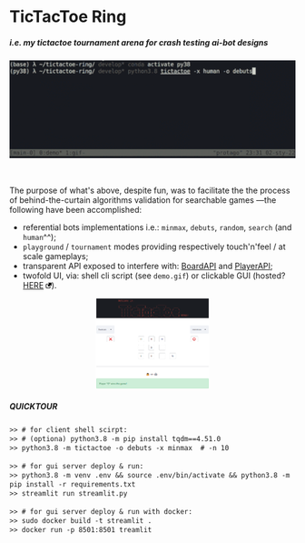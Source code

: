 # TicTacToe Ring

##### i.e. my tictactoe tournament arena for crash testing ai-bot designs

<p align="center"> <img width="550" src="misc/demo.gif" alt="tictactoe"> </p> &nbsp;

The purpose of what's above, despite fun, was to facilitate the the process of behind-the-curtain algorithms validation for searchable games —the following have been accomplished:
 - referential bots implementations i.e.: `minmax`, `debuts`, `random`, `search` (and `human`^^);
 - `playground` / `tournament` modes providing respectively touch'n'feel / at scale gameplays;
 - transparent API exposed to interfere with: [BoardAPI](https://github.com/protago90/tictactoe-ring/blob/main/tictactoe/board.py#L8) and [PlayerAPI](https://github.com/protago90/tictactoe-ring/blob/main/tictactoe/player.py#L10);
 - twofold UI, via: shell cli script (see `demo.gif`) or clickable GUI (hosted? [HERE](https://share.streamlit.io/protago90/tictactoe-ring/main/streamlit.py) <img width="10" src="misc/link.png">).

<p align="center"> <img width="200" src="misc/gui.png" alt="streamlit"> </p>
 
##### QUICKTOUR
```
>> # for client shell scirpt:
>> # (optiona) python3.8 -m pip install tqdm==4.51.0
>> python3.8 -m tictactoe -o debuts -x minmax  # -n 10

>> # for gui server deploy & run:
>> python3.8 -m venv .env && source .env/bin/activate && python3.8 -m pip install -r requirements.txt
>> streamlit run streamlit.py

>> # for gui server deploy & run with docker:
>> sudo docker build -t streamlit .
>> docker run -p 8501:8501 treamlit
```